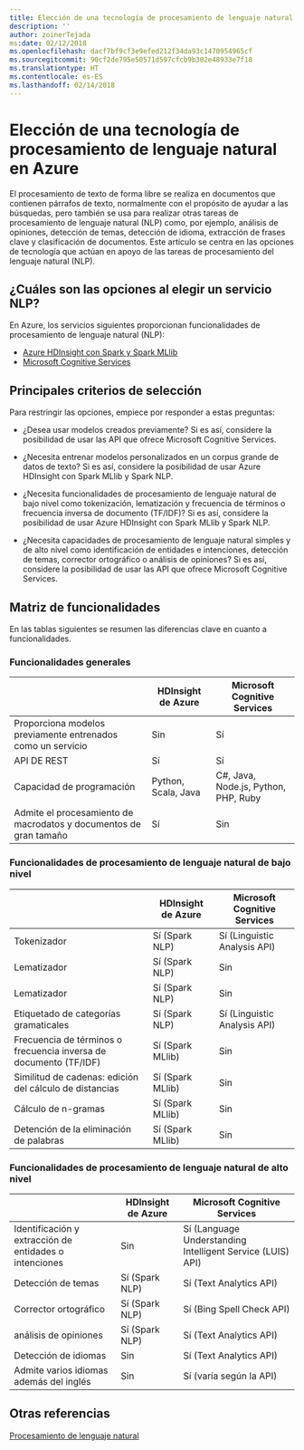 ```yaml
---
title: Elección de una tecnología de procesamiento de lenguaje natural
description: ''
author: zoinerTejada
ms:date: 02/12/2018
ms.openlocfilehash: dacf7bf9cf3e9efed212f34da93c1470954965cf
ms.sourcegitcommit: 90cf2de795e50571d597cfcb9b302e48933e7f18
ms.translationtype: HT
ms.contentlocale: es-ES
ms.lasthandoff: 02/14/2018
---
```

# <a name="choosing-a-natural-language-processing-technology-in-azure"></a>Elección de una tecnología de procesamiento de lenguaje natural en Azure

El procesamiento de texto de forma libre se realiza en documentos que contienen párrafos de texto, normalmente con el propósito de ayudar a las búsquedas, pero también se usa para realizar otras tareas de procesamiento de lenguaje natural (NLP) como, por ejemplo, análisis de opiniones, detección de temas, detección de idioma, extracción de frases clave y clasificación de documentos. Este artículo se centra en las opciones de tecnología que actúan en apoyo de las tareas de procesamiento del lenguaje natural (NLP).

## <a name="what-are-your-options-when-choosing-an-nlp-service"></a>¿Cuáles son las opciones al elegir un servicio NLP?

En Azure, los servicios siguientes proporcionan funcionalidades de procesamiento de lenguaje natural (NLP):

- [Azure HDInsight con Spark y Spark MLlib](/azure/hdinsight/spark/apache-spark-overview)
- [Microsoft Cognitive Services](/azure/#pivot=products&panel=cognitive)

## <a name="key-selection-criteria"></a>Principales criterios de selección

Para restringir las opciones, empiece por responder a estas preguntas:

- ¿Desea usar modelos creados previamente? Si es así, considere la posibilidad de usar las API que ofrece Microsoft Cognitive Services.

- ¿Necesita entrenar modelos personalizados en un corpus grande de datos de texto? Si es así, considere la posibilidad de usar Azure HDInsight con Spark MLlib y Spark NLP.

- ¿Necesita funcionalidades de procesamiento de lenguaje natural de bajo nivel como tokenización, lematización y frecuencia de términos o frecuencia inversa de documento (TF/IDF)? Si es así, considere la posibilidad de usar Azure HDInsight con Spark MLlib y Spark NLP.

- ¿Necesita capacidades de procesamiento de lenguaje natural simples y de alto nivel como identificación de entidades e intenciones, detección de temas, corrector ortográfico o análisis de opiniones? Si es así, considere la posibilidad de usar las API que ofrece Microsoft Cognitive Services.

## <a name="capability-matrix"></a>Matriz de funcionalidades

En las tablas siguientes se resumen las diferencias clave en cuanto a funcionalidades.  

### <a name="general-capabilities"></a>Funcionalidades generales

| | HDInsight de Azure | Microsoft Cognitive Services |
| --- | --- | --- |
| Proporciona modelos previamente entrenados como un servicio | Sin  | Sí |
| API DE REST | Sí | Sí |
| Capacidad de programación | Python, Scala, Java | C#, Java, Node.js, Python, PHP, Ruby |
| Admite el procesamiento de macrodatos y documentos de gran tamaño | Sí | Sin  |

### <a name="low-level-natural-language-processing-capabilities"></a>Funcionalidades de procesamiento de lenguaje natural de bajo nivel

| | HDInsight de Azure | Microsoft Cognitive Services |  
| --- | --- | --- | 
| Tokenizador | Sí (Spark NLP) | Sí (Linguistic Analysis API) |
| Lematizador | Sí (Spark NLP) | Sin  |
| Lematizador | Sí (Spark NLP) | Sin  |
| Etiquetado de categorías gramaticales | Sí (Spark NLP) | Sí (Linguistic Analysis API) |
| Frecuencia de términos o frecuencia inversa de documento (TF/IDF) | Sí (Spark MLlib) | Sin  |
| Similitud de cadenas: edición del cálculo de distancias | Sí (Spark MLlib) | Sin  |
| Cálculo de n-gramas | Sí (Spark MLlib) | Sin  |
| Detención de la eliminación de palabras | Sí (Spark MLlib) | Sin  |

### <a name="high-level-natural-language-processing-capabilities"></a>Funcionalidades de procesamiento de lenguaje natural de alto nivel

| | HDInsight de Azure | Microsoft Cognitive Services |
| --- | --- | --- | 
| Identificación y extracción de entidades o intenciones | Sin  | Sí (Language Understanding Intelligent Service (LUIS) API) |    
| Detección de temas | Sí (Spark NLP) | Sí (Text Analytics API) |
| Corrector ortográfico | Sí (Spark NLP) | Sí (Bing Spell Check API) |
| análisis de opiniones | Sí (Spark NLP) | Sí (Text Analytics API) |
| Detección de idiomas | Sin  | Sí (Text Analytics API) |
| Admite varios idiomas además del inglés | Sin  | Sí (varía según la API) |

## <a name="see-also"></a>Otras referencias

[Procesamiento de lenguaje natural](../scenarios/natural-language-processing.md)